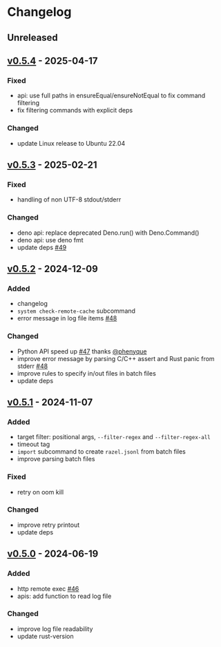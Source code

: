 # Changelog

## Unreleased

## [v0.5.4](https://github.com/reu-dev/razel/releases/tag/v0.5.4) - 2025-04-17

### Fixed

- api: use full paths in ensureEqual/ensureNotEqual to fix command filtering
- fix filtering commands with explicit deps

### Changed

- update Linux release to Ubuntu 22.04

## [v0.5.3](https://github.com/reu-dev/razel/releases/tag/v0.5.3) - 2025-02-21

### Fixed

- handling of non UTF-8 stdout/stderr

### Changed

- deno api: replace deprecated Deno.run() with Deno.Command()
- deno api: use deno fmt
- update deps [#49](https://github.com/reu-dev/razel/pull/49)

## [v0.5.2](https://github.com/reu-dev/razel/releases/tag/v0.5.2) - 2024-12-09

### Added

- changelog
- `system check-remote-cache` subcommand
- error message in log file items [#48](https://github.com/reu-dev/razel/pull/48)

### Changed

- Python API speed up [#47](https://github.com/reu-dev/razel/pull/47) thanks [@phenyque](https://github.com/phenyque)
- improve error message by parsing C/C++ assert and Rust panic from
  stderr [#48](https://github.com/reu-dev/razel/pull/48)
- improve rules to specify in/out files in batch files
- update deps

## [v0.5.1](https://github.com/reu-dev/razel/releases/tag/v0.5.1) - 2024-11-07

### Added

- target filter: positional args, `--filter-regex` and `--filter-regex-all`
- timeout tag
- `import` subcommand to create `razel.jsonl` from batch files
- improve parsing batch files

### Fixed

- retry on oom kill

### Changed

- improve retry printout
- update deps

## [v0.5.0](https://github.com/reu-dev/razel/releases/tag/v0.5.0) - 2024-06-19

### Added

- http remote exec [#46](https://github.com/reu-dev/razel/pull/46)
- apis: add function to read log file

### Changed

- improve log file readability
- update rust-version
